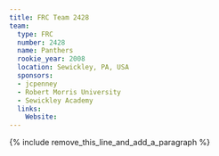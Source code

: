 ```yaml
---
title: FRC Team 2428
team:
  type: FRC
  number: 2428
  name: Panthers
  rookie_year: 2008
  location: Sewickley, PA, USA
  sponsors:
  - jcpenney
  - Robert Morris University
  - Sewickley Academy
  links:
    Website:
---
```


{% include remove_this_line_and_add_a_paragraph %}